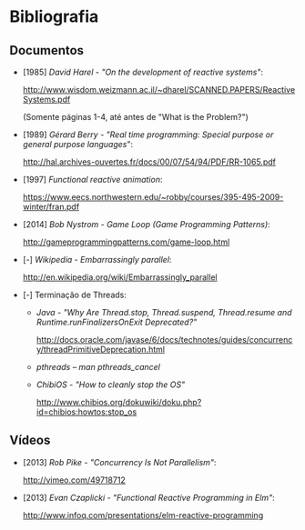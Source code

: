 <title>Disciplina de Sistemas Reativos</title>
<meta http-equiv="Content-Type" content="text/html; charset=UTF-8"/></p>

Bibliografia
============

Documentos
----------

<!--
* [1978] *CAR Hoare - "Communicating sequential processes"*:
    <http://www.cs.ucf.edu/courses/cop4020/sum2009/CSP-hoare.pdf>
-->

* [1985] *David Harel - "On the development of reactive systems"*:

    <http://www.wisdom.weizmann.ac.il/~dharel/SCANNED.PAPERS/ReactiveSystems.pdf>

    (Somente páginas 1-4, até antes de "What is the Problem?")

* [1989] *Gérard Berry - "Real time programming: Special purpose or general purpose languages*":

    <http://hal.archives-ouvertes.fr/docs/00/07/54/94/PDF/RR-1065.pdf>

* [1997] *Functional reactive animation*:

    <https://www.eecs.northwestern.edu/~robby/courses/395-495-2009-winter/fran.pdf>

* [2014] *Bob Nystrom - Game Loop (Game Programming Patterns)*:

    <http://gameprogrammingpatterns.com/game-loop.html>

* [-] *Wikipedia - Embarrassingly parallel*:

    <http://en.wikipedia.org/wiki/Embarrassingly_parallel>

* [-] Terminação de Threads:

  * *Java - "Why Are Thread.stop, Thread.suspend, Thread.resume and Runtime.runFinalizersOnExit Deprecated?"*

    <http://docs.oracle.com/javase/6/docs/technotes/guides/concurrency/threadPrimitiveDeprecation.html>

  * *pthreads – man pthreads_cancel*

  * *ChibiOS - "How to cleanly stop the OS"*

    <http://www.chibios.org/dokuwiki/doku.php?id=chibios:howtos:stop_os>

Vídeos
------

* [2013] *Rob Pike - "Concurrency Is Not Parallelism"*:

    <http://vimeo.com/49718712>

* [2013] *Evan Czaplicki - "Functional Reactive Programming in Elm"*:

    <http://www.infoq.com/presentations/elm-reactive-programming>
